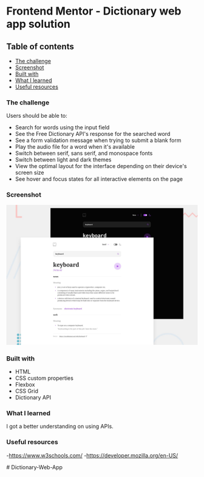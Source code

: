 # Frontend Mentor - Dictionary web app solution

 

## Table of contents

  - [The challenge](#the-challenge)
  - [Screenshot](#screenshot)
  - [Built with](#built-with)
  - [What I learned](#what-i-learned)
  - [Useful resources](#useful-resources)




### The challenge

Users should be able to:

- Search for words using the input field
- See the Free Dictionary API's response for the searched word
- See a form validation message when trying to submit a blank form
- Play the audio file for a word when it's available
- Switch between serif, sans serif, and monospace fonts
- Switch between light and dark themes
- View the optimal layout for the interface depending on their device's screen size
- See hover and focus states for all interactive elements on the page


### Screenshot

![](./preview.jpg)







### Built with

- HTML
- CSS custom properties
- Flexbox
- CSS Grid
- Dictionary API



### What I learned

I got  a better understanding on using APIs.




### Useful resources

-https://www.w3schools.com/
-https://developer.mozilla.org/en-US/






#   D i c t i o n a r y - W e b - A p p 
 
 